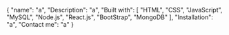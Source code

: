 {
	"name": "a",
	"Description": "a",
	"Built with": [
		"HTML",
		"CSS",
		"JavaScript",
		"MySQL",
		"Node.js",
		"React.js",
		"BootStrap",
		"MongoDB"
	],
	"Installation": "a",
	"Contact me": "a"
}